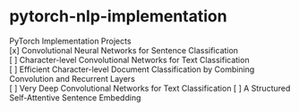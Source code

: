 # pytorch-nlp-implementation
PyTorch Implementation Projects <br>
[x] Convolutional Neural Networks for Sentence Classification<br>
[ ] Character-level Convolutional Networks for Text Classification<br>
[ ] Efficient Character-level Document Classification by Combining Convolution and Recurrent Layers<br>
[ ] Very Deep Convolutional Networks for Text Classification
[ ] A Structured Self-Attentive Sentence Embedding
